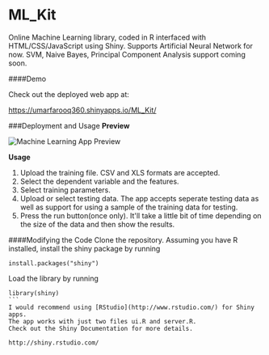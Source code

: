ML_Kit
======

Online Machine Learning library, coded in R interfaced with HTML/CSS/JavaScript using Shiny. Supports Artificial Neural Network for now. SVM, Naive Bayes, Principal Component Analysis support coming soon. 

####Demo

Check out the deployed web app at:

https://umarfarooq360.shinyapps.io/ML_Kit/

###Deployment and Usage
__Preview__

![Machine Learning App Preview](https://raw.githubusercontent.com/umarfarooq360/ML_Kit/master/app_preview.png)

__Usage__


1. Upload the training file. CSV and XLS formats are accepted.
2. Select the dependent variable and the features.
3. Select training parameters.
4. Upload or select testing data. The app accepts seperate testing data as well as support for using a sample of the training data for testing.
5. Press the run button(once only). It'll take a little bit of time depending on the size of the data and then show the results.

####Modifying the Code
Clone the repository. Assuming you have R installed, install the shiny package by running

````
install.packages("shiny")
````
Load the library by running

````
library(shiny)
```
I would recommend using [RStudio](http://www.rstudio.com/) for Shiny apps.
The app works with just two files ui.R and server.R.
Check out the Shiny Documentation for more details.

http://shiny.rstudio.com/
